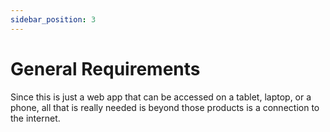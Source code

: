 ```yaml
---
sidebar_position: 3
---
```


# General Requirements

Since this is just a web app that can be accessed on a tablet, laptop, or a phone, all that is really needed is beyond those 
products is a connection to the internet. 